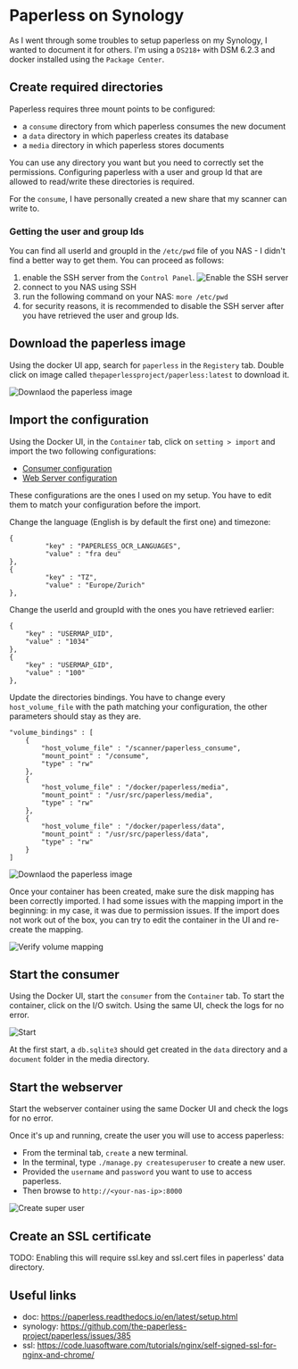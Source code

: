 # Paperless on Synology

As I went through some troubles to setup paperless on my Synology, I wanted to document it for others. I'm using a `DS218+` with DSM 6.2.3 and docker installed using the `Package Center`.

## Create required directories

Paperless requires three mount points to be configured:

* a `consume` directory from which paperless consumes the new document
* a `data` directory in which paperless creates its database
* a `media` directory in which paperless stores documents

You can use any directory you want but you need to correctly set the permissions. Configuring paperless with a user and group Id that are allowed to read/write these directories is required. 

For the `consume`, I have personally created a new share that my scanner can write to. 

### Getting the user and group Ids

You can find all userId and groupId in the `/etc/pwd` file of you NAS - I didn't find a better way to get them. You can proceed as follows:

1. enable the SSH server from the `Control Panel`. ![Enable the SSH server](img/ssh.png)
2. connect to you NAS using SSH
3. run the following command on your NAS: `more /etc/pwd`
4. for security reasons, it is recommended to disable the SSH server after you have retrieved the user and group Ids.

## Download the paperless image

Using the docker UI app, search for `paperless` in the `Registery` tab. Double click on image called `thepaperlessproject/paperless:latest` to download it.

![Downlaod the paperless image](img/getImage.png)

## Import the configuration

Using the Docker UI, in the `Container` tab, click on `setting > import` and import the two following configurations:

* [Consumer configuration](mypaperless-consumer.json) 
* [Web Server configuration](mypaperless-webserver.json) 

These configurations are the ones I used on my setup. You have to edit them to match your configuration before the import.

Change the language (English is by default the first one) and timezone:

```
{
         "key" : "PAPERLESS_OCR_LANGUAGES",
         "value" : "fra deu"
},
{
         "key" : "TZ",
         "value" : "Europe/Zurich"
},
```

Change the userId and groupId with the ones you have retrieved earlier:

```
{
    "key" : "USERMAP_UID",
    "value" : "1034"
},
{
    "key" : "USERMAP_GID",
    "value" : "100"
},
```

Update the directories bindings. You have to change every `host_volume_file` with the path matching your configuration, the other parameters should stay as they are.

```
"volume_bindings" : [
    {
        "host_volume_file" : "/scanner/paperless_consume",
        "mount_point" : "/consume",
        "type" : "rw"
    },
    {
        "host_volume_file" : "/docker/paperless/media",
        "mount_point" : "/usr/src/paperless/media",
        "type" : "rw"
    },
    {
        "host_volume_file" : "/docker/paperless/data",
        "mount_point" : "/usr/src/paperless/data",
        "type" : "rw"
    }
]
```

![Downlaod the paperless image](img/importConfig.png)

Once your container has been created, make sure the disk mapping has been correctly imported. I had some issues with the mapping import in the beginning: in my case, it was due to permission issues. If the import does not work out of the box, you can try to edit the container in the UI and re-create the mapping.

![Verify volume mapping](img/verifyVolumeMapping.png)

## Start the consumer

Using the Docker UI, start the `consumer` from the `Container` tab. To start the container, click on the I/O switch. Using the same UI, check the logs for no error. 

![Start](img/startContainer.png)

At the first start, a `db.sqlite3` should get created in the `data` directory and a `document` folder in the media directory.

## Start the webserver

Start the webserver container using the same Docker UI and check the logs for no error.

Once it's up and running, create the user you will use to access paperless:

* From the terminal tab, `create` a new terminal. 
* In the terminal, type `./manage.py createsuperuser` to create a new user.
* Provided the `username` and `password` you want to use to access paperless.
* Then browse to `http://<your-nas-ip>:8000`

![Create super user](img/createSuperUser.png)

## Create an SSL certificate

TODO: Enabling this will require ssl.key and ssl.cert files in paperless' data directory.

## Useful links

* doc: https://paperless.readthedocs.io/en/latest/setup.html
* synology: https://github.com/the-paperless-project/paperless/issues/385
* ssl: https://code.luasoftware.com/tutorials/nginx/self-signed-ssl-for-nginx-and-chrome/

